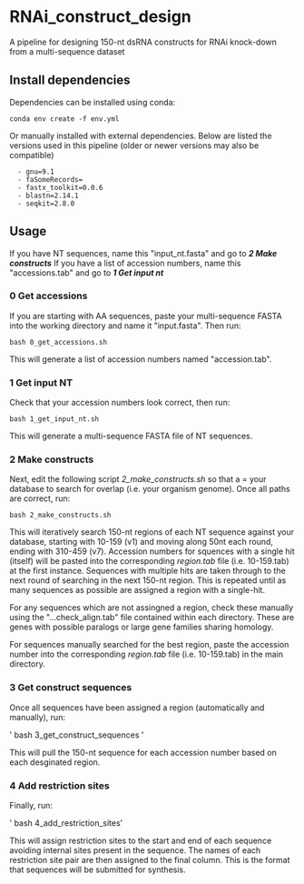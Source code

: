 # RNAi_construct_design
A pipeline for designing 150-nt dsRNA constructs for RNAi knock-down from a multi-sequence dataset

## Install dependencies
Dependencies can be installed using conda:

`conda env create -f env.yml`

Or manually installed with external dependencies. Below are listed the versions used in this pipeline (older or newer versions may also be compatible)

```
  - gnu=9.1
  - faSomeRecords=
  - fastx_toolkit=0.0.6
  - blastn=2.14.1
  - seqkit=2.8.0
```

## Usage

If you have NT sequences, name this "input_nt.fasta" and go to _**2 Make constructs**_
If you have a list of accession numbers, name this "accessions.tab" and go to _**1 Get input nt**_

### 0 Get accessions 

If you are starting with AA sequences, paste your multi-sequence FASTA into the working directory and name it "input.fasta". Then run:

` bash 0_get_accessions.sh `

This will generate a list of accession numbers named "accession.tab". 

### 1 Get input NT

Check that your accession numbers look correct, then run:

` bash 1_get_input_nt.sh `

This will generate a multi-sequence FASTA file of NT sequences. 

### 2 Make constructs

Next, edit the following script _2_make_constructs.sh_ so that a = your database to search for overlap (i.e. your organism genome). Once all paths are correct, run:

` bash 2_make_constructs.sh `

This will iteratively search 150-nt regions of each NT sequence against your database, starting with 10-159 (v1) and moving along 50nt each round, ending with 310-459 (v7). Accession numbers for squences with a single hit (itself) will be pasted into the corresponding _region.tab_ file (i.e. 10-159.tab) at the first instance. Sequences with multiple hits are taken through to the next round of searching in the next 150-nt region. This is repeated until as many sequences as possible are assigned a region with a single-hit. 

For any sequences which are not assingned a region, check these manually using the "...check_align.tab" file contained within each directory. These are genes with possible paralogs or large gene families sharing homology.

For sequences manually searched for the best region, paste the accession number into the corresponding _region.tab_ file (i.e. 10-159.tab) in the main directory. 

### 3 Get construct sequences

Once all sequences have been assigned a region (automatically and manually), run:

' bash 3_get_construct_sequences '

This will pull the 150-nt sequence for each accession number based on each desginated region. 

### 4 Add restriction sites

Finally, run:

' bash 4_add_restriction_sites' 

This will assign restriction sites to the start and end of each sequence avoiding internal sites present in the sequence. The names of each restriction site pair are then assigned to the final column. This is the format that sequences will be submitted for synthesis. 
